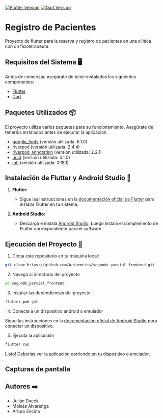 [![Flutter Version](https://img.shields.io/badge/Flutter-v3.13.6-blue.svg)](https://flutter.dev/docs/get-started/install) [![Dart Version](https://img.shields.io/badge/Dart-v3.1.3-blue.svg)](https://dart.dev/get-dart)
# Registro de Pacientes

Proyecto de flutter para la reserva y registro de pacientes en una clínica con un fisioterapeuta.

## Requisitos del Sistema 🖥️

Antes de comenzar, asegúrate de tener instalados los siguientes componentes:

- [Flutter](https://flutter.dev/)
- [Dart](https://dart.dev/)

## Paquetes Utilizados 📦

El proyecto utiliza varios paquetes para su funcionamiento. Asegúrate de tenerlos instalados antes de ejecutar la aplicación.

- [google_fonts](https://example.com/package_1) (versión utilizada: 6.1.0)
- [riverpod](https://example.com/package_2) (versión utilizada: 2.4.4)
- [riverpod_annotation](https://example.com/package_2) (versión utilizada: 2.2.1)
- [uuid](https://example.com/package_3) (versión utilizada: 4.1.0)
- [intl](https://example.com/package_3) (versión utilizada: 0.18.1)

## Instalación de Flutter y Android Studio 🚀

1. **Flutter:**
   - Sigue las instrucciones en la [documentación oficial de Flutter](https://flutter.dev/docs/get-started/install) para instalar Flutter en tu sistema.

2. **Android Studio:**
   - Descarga e instala [Android Studio](https://developer.android.com/studio). Luego instala el complemento de Flutter correspondiente para el software.

## Ejecución del Proyecto 🚀

1. Clona este repositorio en tu máquina local:

```bash
git clone https://github.com/Artuencina/segundo_parcial_frontend.git
```

2. Navega al directorio del proyecto

```bash
cd segundo_parcial_frontend
```

3. Instalar las dependencias del proyecto

```bash
flutter pub get
```

4. Conecta a un dispositivo android o emulador

Sigue las instrucciones en la [documentación oficial de Android Studio](https://developer.android.com/studio/run/device?hl=es-419) para conectar un dispositivo.

5. Ejecuta la aplicación

```bash
flutter run
```

Listo! Deberías ver la aplicación corriendo en tu dispositivo o emulador.

## Capturas de pantalla




## Autores ✒️
- Julián Dueck
- Moisés Alvarenga
- Arturo Encina

